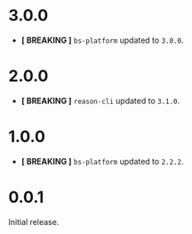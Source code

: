 # 3.0.0
* **[ BREAKING ]** `bs-platform` updated to `3.0.0`.

# 2.0.0
* **[ BREAKING ]** `reason-cli` updated to `3.1.0`.

# 1.0.0
* **[ BREAKING ]** `bs-platform` updated to `2.2.2`.

# 0.0.1
Initial release.
